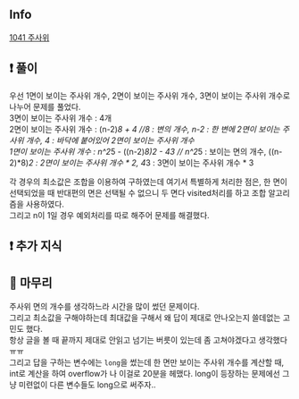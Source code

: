 ## Info
<a href="https://www.acmicpc.net/problem/1041" rel="nofollow">1041 주사위</a>

## ❗ 풀이

우선 1면이 보이는 주사위 개수, 2면이 보이는 주사위 개수, 3면이 보이는 주사위 개수로 나누어
문제를 풀었다.<br/>
3면이 보이는 주사위 개수 : 4개<br/>
2면이 보이는 주사위 개수 : (n-2)*8 + 4 //8 : 변의 개수, n-2 : 한 변에 2면이 보이는 주사위 개수, 4 : 바닥에 붙어있어 2면이 보이는 주사위 개수 <br/>
1면이 보이는 주사위 개수 : n^2*5 - ((n-2)*8)*2 - 4*3 // n^2*5 : 보이는 면의 개수, ((n-2)*8)*2 : 2면이 보이는 주사위 개수 * 2, 4*3 : 3면이 보이는 주사위 개수 * 3<br/>

각 경우의 최소값은 조합을 이용하여 구하였는데 여기서 특별하게 처리한 점은,
한 면이 선택되었을 때 반대편의 면은 선택될 수 없으니 두 면다 visited처리를 하고 
조합 알고리즘을 사용하였다.
<br/>
그리고 n이 1일 경우 예외처리를 따로 해주어 문제를 해결했다.
<br/>

## ❗ 추가 지식


## 🙂 마무리
주사위 면의 개수를 생각하느라 시간을 많이 썼던 문제이다.<br/>
그리고 최소값을 구해야하는데 최대값을 구해서 왜 답이 제대로 안나오는지 쓸데없는 고민도 했다.<br/>
항상 글을 볼 때 끝까지 제대로 안읽고 넘기는 버릇이 있는데 좀 고쳐야겠다고 생각했다ㅠㅠ
<br/>그리고 답을 구하는 변수에는 `long`을 썼는데 한 면만 보이는 주사위 개수를 계산할 때, int로 계산을 하여 overflow가 나
이걸로 20분을 헤맸다. long이 등장하는 문제에선 그냥 미련없이 다른 변수들도 long으로 써주자..